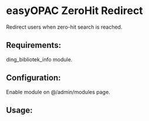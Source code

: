 easyOPAC ZeroHit Redirect
==========

Redirect users when zero-hit search is reached.

## Requirements:
ding_bibliotek_info module.

## Configuration:
Enable module on @/admin/modules page.

## Usage:
